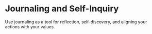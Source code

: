 # Journaling and Self-Inquiry

Use journaling as a tool for reflection, self-discovery, and aligning your actions with your values.